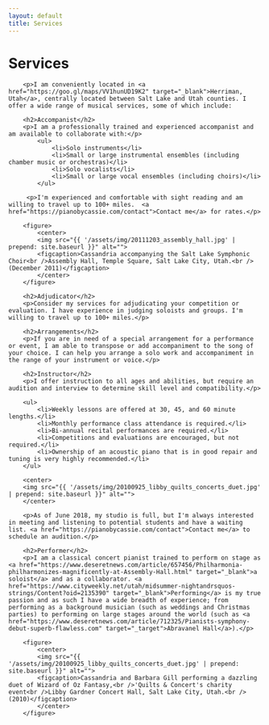 ```yaml
---
layout: default
title: Services
---
```


<div class="post">
    <h1 class="pageTitle">Services</h1>

        <p>I am conveniently located in <a href="https://goo.gl/maps/VV1hunUD19K2" target="_blank">Herriman, Utah</a>, centrally located between Salt Lake and Utah counties. I offer a wide range of musical services, some of which include:

        <h2>Accompanist</h2>
        <p>I am a professionally trained and experienced accompanist and am available to collaborate with:</p> 
            <ul>
                <li>Solo instruments</li>
                <li>Small or large instrumental ensembles (including chamber music or orchestras)</li>
                <li>Solo vocalists</li>
                <li>Small or large vocal ensembles (including choirs)</li>
            </ul>
        
         <p>I'm experienced and comfortable with sight reading and am willing to travel up to 100+ miles.  <a href="https://pianobycassie.com/contact">Contact me</a> for rates.</p>

        <figure>
            <center>
	        <img src="{{ '/assets/img/20111203_assembly_hall.jpg' | prepend: site.baseurl }}" alt=""> 
	        <figcaption>Cassandria accompanying the Salt Lake Symphonic Choir<br />Assembly Hall, Temple Square, Salt Lake City, Utah.<br />(December 2011)</figcaption>
            </center>
        </figure>

        <h2>Adjudicator</h2>
        <p>Consider my services for adjudicating your competition or evaluation. I have experience in judging soloists and groups. I'm willing to travel up to 100+ miles.</p>

        <h2>Arrangements</h2>
        <p>If you are in need of a special arrangement for a performance or event, I am able to transpose or add accompaniment to the song of your choice. I can help you arrange a solo work and accompaniment in the range of your instrument or voice.</p>

        <h2>Instructor</h2>
        <p>I offer instruction to all ages and abilities, but require an audition and interview to determine skill level and compatibility.</p>

        <ul>
            <li>Weekly lessons are offered at 30, 45, and 60 minute lengths.</li>
            <li>Monthly performance class attendance is required.</li>
            <li>Bi-annual recital performances are required.</li>
            <li>Competitions and evaluations are encouraged, but not required.</li>
            <li>Ownership of an acoustic piano that is in good repair and tuning is very highly recommended.</li>
        </ul>

        <center>
        <img src="{{ '/assets/img/20100925_libby_quilts_concerts_duet.jpg' | prepend: site.baseurl }}" alt=""> 
        </center>

        <p>As of June 2018, my studio is full, but I'm always interested in meeting and listening to potential students and have a waiting list. <a href="https://pianobycassie.com/contact">Contact me</a> to schedule an audition.</p>

        <h2>Performer</h2>
        <p>I am a classical concert pianist trained to perform on stage as <a href="https://www.deseretnews.com/article/657456/Philharmonia-philharmonizes-magnificently-at-Assembly-Hall.html" target="_blank">a soloist</a> and as a collaborator. <a href="https://www.cityweekly.net/utah/midsummer-nightandrsquos-strings/Content?oid=2135390" target="_blank">Performing</a> is my true passion and as such I have a wide breadth of experience; from performing as a background musician (such as weddings and Christmas parties) to performing on large stages around the world (such as <a href="https://www.deseretnews.com/article/712325/Pianists-symphony-debut-superb-flawless.com" target="_target">Abravanel Hall</a>).</p>

        <figure>
            <center>
	        <img src="{{ '/assets/img/20100925_libby_quilts_concerts_duet.jpg' | prepend: site.baseurl }}" alt=""> 
	        <figcaption>Cassandria and Barbara Gill performing a dazzling duet of Wizard of Oz Fantasy,<br />'Quilts & Concert's charity event<br />Libby Gardner Concert Hall, Salt Lake City, Utah.<br />(2010)</figcaption>
            </center>
        </figure>
